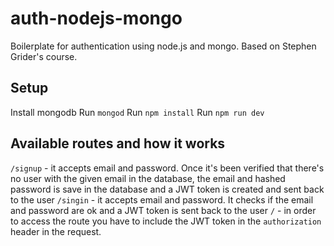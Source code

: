 # auth-nodejs-mongo

Boilerplate for authentication using node.js and mongo. Based on Stephen Grider's course.

## Setup

Install mongodb
Run `mongod`
Run `npm install`
Run `npm run dev`

## Available routes and how it works

`/signup` - it accepts email and password. Once it's been verified that there's no user with the given email in the database, the email and hashed password is save in the database and a JWT token is created and sent back to the user
`/singin` - it accepts email and password. It checks if the email and password are ok and a JWT token is sent back to the user
`/` - in order to access the route you have to include the JWT token in the `authorization` header in the request.
